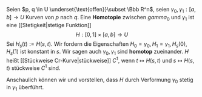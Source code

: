 Seien $p, q \in U \underset{\text{offen}}\subset \Bbb R^n$, seien $\gamma_0, \gamma_1 : [a,b] \to U$ Kurven von $p$ nach $q$. Eine **Homotopie** zwischen $gamma_0$ und $\gamma_1$ ist eine [[Stetigkeit|stetige Funktion]] $$H: [0,1] \times [a,b] \to U$$
Sei $H_s(t) := H(s,t)$. Wir fordern die Eigenschaften $H_0 = \gamma_0, H_1 = \gamma_1, H_s(0), H_s(1)$ ist konstant in $s$. Wir sagen auch $\gamma_0, \gamma_1$ sind **homotop** zueinander. $H$ heißt [[Stückweise Cr-Kurve|stückweise]] $C^1$, wenn $t \mapsto H(s,t)$ und $s \mapsto H(s,t)$ stückweise $C^1$ sind.

Anschaulich können wir und vorstellen, dass $H$ durch Verformung $\gamma_0$ stetig in $\gamma_1$ überführt.